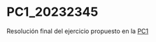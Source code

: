 # PC1_20232345
Resolución final del ejercicio propuesto en la [PC1](https://leonarddocls.github.io/PC1_20232345/) 
